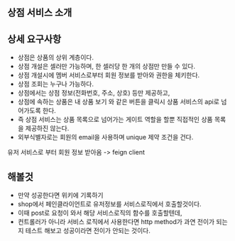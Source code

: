 ## 상점 서비스 소개
## 상세 요구사항
* 상점은 상품의 상위 계층이다.
* 상점 개설은 셀러만 가능하며, 한 셀러당 한 개의 상점만 만들 수 있다.
* 상점 개설시에 멤버 서비스로부터 회원 정보를 받아와 권한을 체키한다.
* 상점 조회는 누구나 가능하다.
* 상점에서는 상점 정보(전화번호, 주소, 상호) 등만 제공하고,
* 상점에 속하는 상품은 내 상품 보기 와 같은 버튼을 클릭시 상품 서비스의 api로 넘어가도록 한다.
* 즉 상점 서비스는 상품 목록으로 넘어가는 게이트 역할을 할뿐 직접적인 상품 목록을 제공하진 않는다.
* 외부식별자로는 회원의 email을 사용하며 unique 제약 조건을 건다.

유저 서비스로 부터 회원 정보 받아옴 -> feign client

## 해볼것
* 만약 성공한다면 위키에 기록하기
* shop에서 페인클라이언트로 유저정보를 서비스로직에서 호출할것이다.
* 이때 post로 요청이 와서 해당 서비스로직의 함수를 호출할텐데,
* 컨트롤러가 아니라 서비스 로직에서 사용한다면 http method가 과연 전이가 되는지 테스트 해보고 성공이라면 전이가 안되는 것이다.